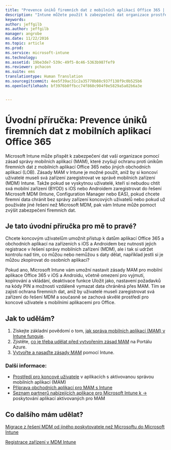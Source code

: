 ```yaml
---
title: "Prevence úniků firemních dat z mobilních aplikací Office 365 | Microsoft Intune"
description: "Intune můžete použít k zabezpečení dat organizace prostřednictvím zásad správy mobilních aplikací (MAM), které brání jejich úniku z mobilních aplikací Office 365 nebo z jiných obchodních aplikací (LOB)."
keywords: 
author: jeffgilb
ms.author: jeffgilb
manager: angrobe
ms.date: 11/22/2016
ms.topic: article
ms.prod: 
ms.service: microsoft-intune
ms.technology: 
ms.assetid: 19be3de7-539c-49f5-8c46-5363b987fef9
ms.reviewer: pchacon
ms.suite: ems
translationtype: Human Translation
ms.sourcegitcommit: 4ee5f39ac31c2a35770b88c937f138f9c0b525b6
ms.openlocfilehash: bf3976b0ffbcc74f860c904f0e5829a5a02b6a3e


---
```


# <a name="quick-start-guide-prevent-company-data-leaks-from-office-365-mobile-apps"></a>Úvodní příručka: Prevence úniků firemních dat z mobilních aplikací Office 365
Microsoft Intune může přispět k zabezpečení dat vaší organizace pomocí zásad správy mobilních aplikací (MAM), které zvyšují ochranu proti únikům firemních dat z mobilních aplikací Office 365 nebo jiných obchodních aplikací (LOB). Zásady MAM v Intune je možné použít, aniž by si koncoví uživatelé museli svá zařízení zaregistrovat ve správě mobilních zařízení (MDM) Intune. Takže pokud se vyskytnou uživatelé, kteří si nebudou chtít svá mobilní zařízení (BYOD) s iOS nebo Androidem zaregistrovat do řešení Microsoft MDM (Intune, Configuration Manager nebo EAS), pokud chcete firemní data chránit bez správy zařízení koncových uživatelů nebo pokud už používáte jiné řešení než Microsoft MDM, pak vám Intune může pomoct zvýšit zabezpečení firemních dat.   

## <a name="is-this-quick-start-guide-right-for-me"></a>Je tato úvodní příručka pro mě to pravé?
Chcete koncovým uživatelům umožnit přístup k datům aplikací Office 365 a obchodních aplikací na zařízeních s iOS a Androidem bez nutnosti jejich registrace v řešení správy mobilních zařízení (MDM), ale i tak si udržet kontrolu nad tím, co můžou nebo nemůžou s daty dělat, například jestli si je můžou zkopírovat do osobních aplikací?

Pokud ano, Microsoft Intune vám umožní nastavit zásady MAM pro mobilní aplikace Office 365 v iOS a Androidu, včetně omezení pro vyjmutí, kopírování a vkládání, deaktivace funkce Uložit jako, nastavení požadavků na kódy PIN a možnosti vzdáleně vymazat data chráněná přes MAM.  Tím se zajistí ochrana firemních dat, aniž by uživatelé museli zaregistrovat svá zařízení do řešení MDM a současně se zachová skvělé prostředí pro koncové uživatele s mobilními aplikacemi pro Office.

## <a name="how-do-i-do-it"></a>Jak to udělám?
1.  Získejte základní povědomí o tom, [jak správa mobilních aplikací (MAM) v Intune funguje](/intune/deploy-use/protect-app-data-using-mobile-app-management-policies-with-microsoft-intune).
2.  Zjistěte, [co je třeba udělat před vytvořením zásad MAM](/intune/deploy-use/get-ready-to-configure-mobile-app-management-policies-with-microsoft-intune) na Portálu Azure.
3.  [Vytvořte a nasaďte zásady MAM](/intune/deploy-use/get-ready-to-configure-mobile-app-management-policies-with-microsoft-intune) pomocí Intune.

### <a name="additional-information"></a>Další informace:
- [Prostředí pro koncové uživatele](/intune/deploy-use/end-user-experience-for-mam-enabled-apps-with-microsoft-intune) v aplikacích s aktivovanou správou mobilních aplikací (MAM)
- [Příprava obchodních aplikací pro MAM s Intune](/intune/deploy-use/decide-how-to-prepare-apps-for-mobile-application-management-with-microsoft-intune)
- <a href="https://www.microsoft.com/en-us/cloud-platform/microsoft-intune-partners" target="_blank">Seznam partnerů nabízejících aplikace pro Microsoft Intune k &rarr;</a> poskytování aplikací aktivovaných pro MAM

## <a name="what-should-i-do-next"></a>Co dalšího mám udělat?
[Migrace z řešení MDM od jiného poskytovatele než Microsoftu do Microsoft Intune](/intune/deploy-use/migrate-to-intune)

[Registrace zařízení v MDM Intune](/intune/deploy-use/enroll-devices-in-microsoft-intune)



<!--HONumber=Nov16_HO4-->


